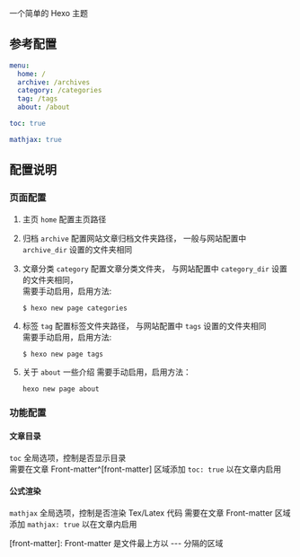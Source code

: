 一个简单的 Hexo 主题  

## 参考配置

```yml
menu:
  home: /
  archive: /archives
  category: /categories
  tag: /tags
  about: /about

toc: true

mathjax: true
```

## 配置说明

### 页面配置

1. 主页
   `home` 配置主页路径

2. 归档
   `archive` 配置网站文章归档文件夹路径，
   一般与网站配置中 `archive_dir` 设置的文件夹相同  

3. 文章分类
   `category` 配置文章分类文件夹，
   与网站配置中 `category_dir` 设置的文件夹相同，  
   需要手动启用，启用方法:  
   ```shell
   $ hexo new page categories
   ```

4. 标签
   `tag` 配置标签文件夹路径，
   与网站配置中 `tags` 设置的文件夹相同  
   需要手动启用，启用方法:  
   ```shell
   $ hexo new page tags
   ```

5. 关于
   `about` 一些介绍
   需要手动启用，启用方法：
   ```shell
   hexo new page about
   ```

### 功能配置
#### 文章目录
`toc` 全局选项，控制是否显示目录  
需要在文章 Front-matter^[front-matter] 区域添加 `toc: true` 以在文章内启用  

#### 公式渲染
`mathjax` 全局选项，控制是否渲染 Tex/Latex 代码
需要在文章 Front-matter 区域添加 `mathjax: true` 以在文章内启用  

[front-matter]: Front-matter 是文件最上方以 --- 分隔的区域
